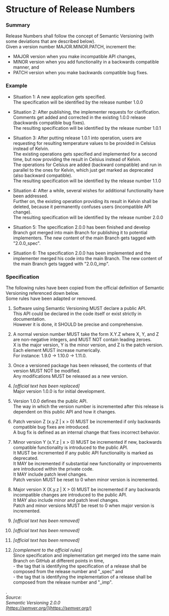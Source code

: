 # Structure of Release Numbers


### Summary 

Release Numbers shall follow the concept of Semantic Versioning (with some deviations that are described below).  
Given a version number MAJOR.MINOR.PATCH, increment the:  

- MAJOR version when you make incompatible API changes,
- MINOR version when you add functionality in a backwards compatible manner, and
- PATCH version when you make backwards compatible bug fixes.


### Example

- Situation 1: A new application gets specified.  
The specification will be identified by the release number 1.0.0  

- Situation 2: After publishing, the implementer requests for clarification.  
Comments get added and corrected in the existing 1.0.0 release (backwards compatible bug fixes).  
The resulting specification will be identified by the release number 1.0.1  

- Situation 3: After putting release 1.0.1 into operation, users are requesting for resulting temperature values to be provided in Celsius instead of Kelvin.  
The existing operations gets specified and implemented for a second time, but now providing the result in Celsius instead of Kelvin.  
The operations for Celsius are added (backward compatible) and run in parallel to the ones for Kelvin, which just get marked as deprecated (also backward compatible).  
The resulting specification will be identified by the release number 1.1.0  

- Situation 4: After a while, several wishes for additional functionality have been addressed.  
Further on, the existing operation providing its result in Kelvin shall be deleted, because it permanently confuses users (incompatible API change).  
The resulting specification will be identified by the release number 2.0.0  

- Situation 5: The specification 2.0.0 has been finished and develop Branch got merged into main Branch for publishing it to potential implementers.
The new content of the main Branch gets tagged with "2.0.0_spec".

- Situation 6: The specification 2.0.0 has been implemented and the implementer merged his code into the main Branch.
The new content of the main Branch gets tagged with "2.0.0_imp".


### Specification

The following rules have been copied from the official definition of Semantic Versioning referenced down below.  
Some rules have been adapted or removed.  

1. Software using Semantic Versioning MUST declare a public API.  
This API could be declared in the code itself or exist strictly in documentation.  
However it is done, it SHOULD be precise and comprehensive.  

2. A normal version number MUST take the form X.Y.Z where X, Y, and Z are non-negative integers, and MUST NOT contain leading zeroes.  
X is the major version, Y is the minor version, and Z is the patch version.  
Each element MUST increase numerically.  
For instance: 1.9.0 -> 1.10.0 -> 1.11.0.  

3. Once a versioned package has been released, the contents of that version MUST NOT be modified.  
Any modifications MUST be released as a new version.  

4. _[official text has been replaced]_  
Major version 1.0.0 is for initial development.  

5. Version 1.0.0 defines the public API.  
The way in which the version number is incremented after this release is dependent on this public API and how it changes.  

6. Patch version Z (x.y.Z | x > 0) MUST be incremented if only backwards compatible bug fixes are introduced.  
A bug fix is defined as an internal change that fixes incorrect behavior.

7. Minor version Y (x.Y.z | x > 0) MUST be incremented if new, backwards compatible functionality is introduced to the public API.  
It MUST be incremented if any public API functionality is marked as deprecated.  
It MAY be incremented if substantial new functionality or improvements are introduced within the private code.  
It MAY include patch level changes.  
Patch version MUST be reset to 0 when minor version is incremented.

8. Major version X (X.y.z | X > 0) MUST be incremented if any backwards incompatible changes are introduced to the public API.  
It MAY also include minor and patch level changes.  
Patch and minor versions MUST be reset to 0 when major version is incremented.

9. _[official text has been removed]_  

10. _[official text has been removed]_  

11. _[official text has been removed]_  

12. _[complement to the official rules]_  
Since specification and implementation get merged into the same main Branch on GitHub at different points in time,  
\- the tag that is identifying the specification of a release shall be composed from the release number and "_spec" and  
\- the tag that is identifying the implementation of a release shall be composed from the release number and "_imp".  

.  
_Source:_  
_Semantic Versioning 2.0.0_  
_[https://semver.org/](https://semver.org/)_  
